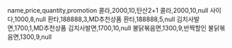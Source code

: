 name,price,quantity,promotion
콜라,2000,10,탄산2+1
콜라,2000,10,null
사이다,1000,8,null
환타,188888,3,MD추천상품
환타,188888,5,null
김치사발면,1700,1,MD추천상품
김치사발면,1700,10,null
불닭볶음면,1300,9,반짝할인
불닭볶음면,1300,9,null

